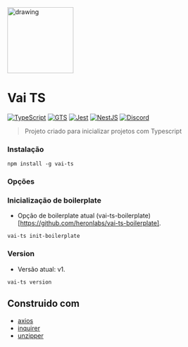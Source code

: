 <img src="https://cdn.discordapp.com/attachments/983205521546956870/983205960568934470/unknown.png" alt="drawing" width="150"/>

# Vai TS

[![TypeScript](https://img.shields.io/badge/typescript-%23007ACC.svg?style=for-the-badge&logo=typescript&logoColor=white)](https://www.typescriptlang.org)
[![GTS](https://img.shields.io/badge/GTS-4285F4?style=for-the-badge&logo=google&logoColor=white)](https://github.com/google/gts)
[![Jest](https://img.shields.io/badge/-jest-%23C21325?style=for-the-badge&logo=jest&logoColor=white)](https://github.com/facebook/jest)
[![NestJS](https://img.shields.io/badge/nestjs-%23E0234E.svg?style=for-the-badge&logo=nestjs&logoColor=white)](https://docs.nestjs.com/)
[![Discord](https://img.shields.io/badge/%3CForum%3E-%237289DA.svg?style=for-the-badge&logo=discord&logoColor=white)](https://discord.gg/vGCyfMC9X9)


> Projeto criado para inicializar projetos com Typescript

### Instalação

```
npm install -g vai-ts
```

### Opções

### Inicialização de boilerplate 

* Opção de boilerplate atual (vai-ts-boilerplate)[https://github.com/heronlabs/vai-ts-boilerplate].

```
vai-ts init-boilerplate
```

### Version

* Versão atual: v1.

```
vai-ts version
```

## Construido com

- [axios](https://github.com/axios)
- [inquirer](https://github.com/SBoudrias/Inquirer.js/)
- [unzipper](https://github.com/ZJONSSON/node-unzipper)